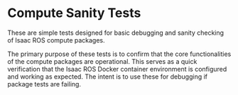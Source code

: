# Compute Sanity Tests

These are simple tests designed for basic debugging and sanity checking of Isaac ROS compute packages.

The primary purpose of these tests is to confirm that the core functionalities of the compute packages are operational. This serves as a quick verification that the Isaac ROS Docker container environment is configured and working as expected. The intent is to use these for debugging if package tests are failing.
